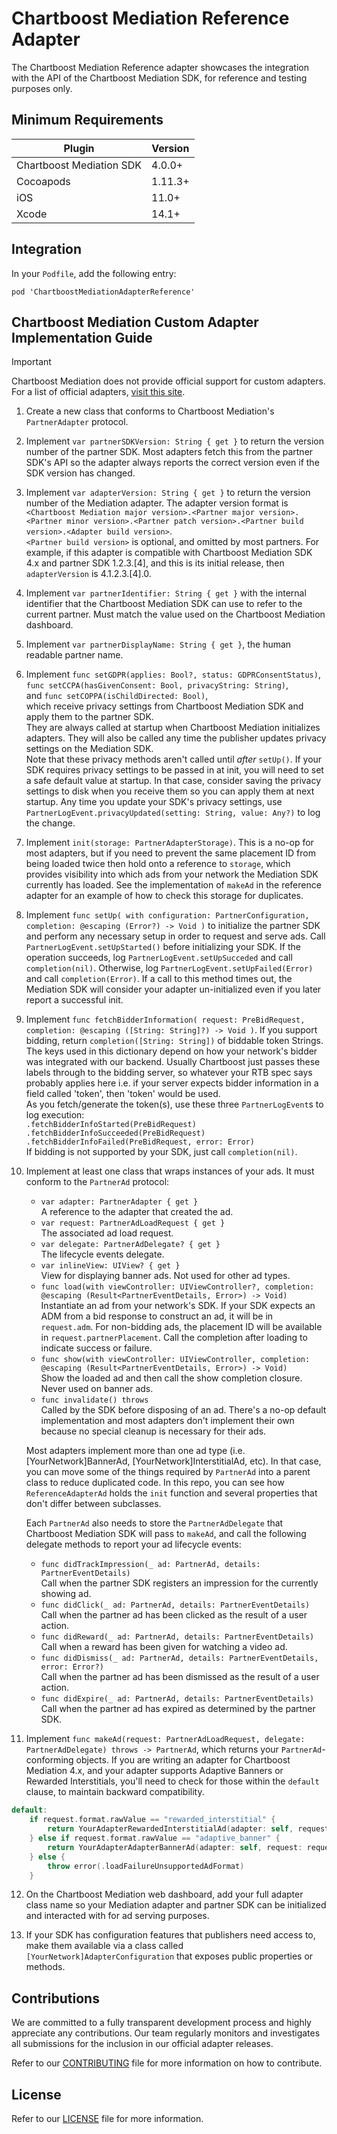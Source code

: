 # Chartboost Mediation Reference Adapter

The Chartboost Mediation Reference adapter showcases the integration with the API of the Chartboost Mediation SDK, for reference and testing purposes only.

## Minimum Requirements

| Plugin | Version |
| ------ | ------ |
| Chartboost Mediation SDK | 4.0.0+ |
| Cocoapods | 1.11.3+ |
| iOS | 11.0+ |
| Xcode | 14.1+ |

## Integration

In your `Podfile`, add the following entry:
```
pod 'ChartboostMediationAdapterReference'
```

## Chartboost Mediation Custom Adapter Implementation Guide

> [!IMPORTANT]
> Chartboost Mediation does not provide official support for custom adapters. For a list of official adapters, [visit this site](https://adapters.chartboost.com).

1. Create a new class that conforms to Chartboost Mediation's `PartnerAdapter` protocol.
2. Implement `var partnerSDKVersion: String { get }` to return the version number of the partner SDK. Most adapters fetch this from the partner SDK's API so the adapter always reports the correct version even if the SDK version has changed.
3. Implement `var adapterVersion: String { get }` to return the version number of the Mediation adapter. The adapter version format is `<Chartboost Mediation major version>.<Partner major version>.<Partner minor version>.<Partner patch version>.<Partner build version>.<Adapter build version>`.  
`<Partner build version>` is optional, and omitted by most partners.
For example, if this adapter is compatible with Chartboost Mediation SDK 4.x and partner SDK 1.2.3.[4], and this is its initial release, then `adapterVersion` is 4.1.2.3.[4].0.
4. Implement `var partnerIdentifier: String { get }` with the internal identifier that the Chartboost Mediation SDK can use to refer to the current partner. Must match the value used on the Chartboost Mediation dashboard.
5. Implement `var partnerDisplayName: String { get }`, the human readable partner name.
6. Implement `func setGDPR(applies: Bool?, status: GDPRConsentStatus)`,  
`func setCCPA(hasGivenConsent: Bool, privacyString: String)`,  
and `func setCOPPA(isChildDirected: Bool)`,  
which receive privacy settings from Chartboost Mediation SDK and apply them to the partner SDK.  
They are always called at startup when Chartboost Mediation initializes adapters. They will also be called any time the publisher updates privacy settings on the Mediation SDK.  
Note that these privacy methods aren't called until *after* `setUp()`. If your SDK requires privacy settings to be passed in at init, you will need to set a safe default value at startup. In that case, consider saving the privacy settings to disk when you receive them so you can apply them at next startup.
Any time you update your SDK's privacy settings, use `PartnerLogEvent.privacyUpdated(setting: String, value: Any?)` to log the change.
7. Implement `init(storage: PartnerAdapterStorage)`. This is a no-op for most adapters, but if you need to prevent the same placement ID from being loaded twice then hold onto a reference to `storage`, which provides visibility into which ads from your network the Mediation SDK currently has loaded. See the implementation of `makeAd` in the reference adapter for an example of how to check this storage for duplicates.
8. Implement `func setUp( with configuration: PartnerConfiguration, completion: @escaping (Error?) -> Void )` to initialize the partner SDK and perform any necessary setup in order to request and serve ads. Call `PartnerLogEvent.setUpStarted()` before initializing your SDK. If the operation succeeds, log `PartnerLogEvent.setUpSucceded` and call `completion(nil)`. Otherwise, log `PartnerLogEvent.setUpFailed(Error)` and call `completion(Error)`.
If a call to this method times out, the Mediation SDK will consider your adapter un-initialized even if you later report a successful init.
9. Implement `func fetchBidderInformation( request: PreBidRequest, completion: @escaping ([String: String]?) -> Void )`. If you support bidding, return `completion([String: String])` of biddable token Strings. The keys used in this dictionary depend on how your network's bidder was integrated with our backend. Usually Chartboost just passes these labels through to the bidding server, so whatever your RTB spec says probably applies here i.e. if your server expects bidder information in a field called 'token', then 'token' would be used.  
As you fetch/generate the token(s), use these three `PartnerLogEvent`s to log execution:  
`.fetchBidderInfoStarted(PreBidRequest)`  
`.fetchBidderInfoSucceeded(PreBidRequest)`  
`.fetchBidderInfoFailed(PreBidRequest, error: Error)`  
If bidding is not supported by your SDK, just call `completion(nil)`.
10. Implement at least one class that wraps instances of your ads. It must conform to the `PartnerAd` protocol:  
    - `var adapter: PartnerAdapter { get }`   
    A reference to the adapter that created the ad.  
    - `var request: PartnerAdLoadRequest { get }`  
    The associated ad load request.  
    - `var delegate: PartnerAdDelegate? { get }`  
    The lifecycle events delegate.  
    - `var inlineView: UIView? { get }`  
    View for displaying banner ads. Not used for other ad types.  
    - `func load(with viewController: UIViewController?, completion: @escaping (Result<PartnerEventDetails, Error>) -> Void)`  
    Instantiate an ad from your network's SDK. If your SDK expects an ADM from a bid response to construct an ad, it will be in `request.adm`. For non-bidding ads, the placement ID will be available in `request.partnerPlacement`.
    Call the completion after loading to indicate success or failure.  
    - `func show(with viewController: UIViewController, completion: @escaping (Result<PartnerEventDetails, Error>) -> Void)`  
    Show the loaded ad and then call the show completion closure. Never used on banner ads.  
    - `func invalidate() throws`  
    Called by the SDK before disposing of an ad. There's a no-op default implementation and most adapters don't implement their own because no special cleanup is necessary for their ads.  

    Most adapters implement more than one ad type (i.e. [YourNetwork]BannerAd, [YourNetwork]InterstitialAd, etc). In that case, you can move some of the things required by `PartnerAd` into a parent class to reduce duplicated code. In this repo, you can see how `ReferenceAdapterAd` holds the `init` function and several properties that don't differ between subclasses.  
    
    Each `PartnerAd` also needs to store the `PartnerAdDelegate` that Chartboost Mediation SDK will pass to `makeAd`, and call the following delegate methods to report your ad lifecycle events:  
    - `func didTrackImpression(_ ad: PartnerAd, details: PartnerEventDetails)`  
    Call when the partner SDK registers an impression for the currently showing ad.  
    - `func didClick(_ ad: PartnerAd, details: PartnerEventDetails)`  
    Call when the partner ad has been clicked as the result of a user action.  
    - `func didReward(_ ad: PartnerAd, details: PartnerEventDetails)`  
    Call when a reward has been given for watching a video ad.  
    - `func didDismiss(_ ad: PartnerAd, details: PartnerEventDetails, error: Error?)`  
    Call when the partner ad has been dismissed as the result of a user action.  
    - `func didExpire(_ ad: PartnerAd, details: PartnerEventDetails)`  
    Call when the partner ad has expired as determined by the partner SDK.  
11. Implement `func makeAd(request: PartnerAdLoadRequest, delegate: PartnerAdDelegate) throws -> PartnerAd`, which returns your `PartnerAd`-conforming objects.
If you are writing an adapter for Chartboost Mediation 4.x, and your adapter supports Adaptive Banners or Rewarded Interstitials, you'll need to check for those within the `default` clause, to maintain backward compatibility.
```swift
default:
    if request.format.rawValue == "rewarded_interstitial" {
        return YourAdapterRewardedInterstitialAd(adapter: self, request: request, delegate: delegate)
    } else if request.format.rawValue == "adaptive_banner" {
        return YourAdapterAdapterBannerAd(adapter: self, request: request, delegate: delegate)
    } else {
        throw error(.loadFailureUnsupportedAdFormat)
    }
```
12. On the Chartboost Mediation web dashboard, add your full adapter class name so your Mediation adapter and partner SDK can be initialized and interacted with for ad serving purposes.  

13. If your SDK has configuration features that publishers need access to, make them available via a class called `[YourNetwork]AdapterConfiguration` that exposes public properties or methods.

## Contributions

We are committed to a fully transparent development process and highly appreciate any contributions. Our team regularly monitors and investigates all submissions for the inclusion in our official adapter releases.

Refer to our [CONTRIBUTING](https://github.com/ChartBoost/chartboost-mediation-ios-adapter-reference/blob/main/CONTRIBUTING.md) file for more information on how to contribute.

## License

Refer to our [LICENSE](https://github.com/ChartBoost/chartboost-mediation-ios-adapter-reference/blob/main/LICENSE.md) file for more information.
